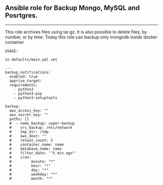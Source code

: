 ## Ansible role for Backup Mongo, MySQL and Posrtgres.
___

This role archives files using tar.gz. It is also possible to delete files, by number, or by time.
Today this role can backup only mongodb inside docker container

```
USAGE: 

in defaults/main.yml set 

---
backup_notifications:
  enabled: true 
  apprise_target: 
  requirements:
    - python3
    - python3-pip
    - python3-setuptools

backup:
  aws_access_key: ""
  aws_secret_key: ""
  paths: []
  #  - name_backup: super-backup
  #    src_backup: /etc/network
  #    tmp_dir: /tmp
  #    aws_dest: ""
  #    retain_count: 5
  #    container_name: name
  #    database_name: name
  #    filter_date: '"5 min ago"'
  #    cron:
  #         minute: "*"
  #         hour: "*"
  #         day: "*"
  #         weekday: "*"
  #         month: "*"


```